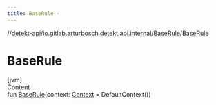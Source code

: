 ```yaml
---
title: BaseRule -
---
```

//[detekt-api](../../index.md)/[io.gitlab.arturbosch.detekt.api.internal](../index.md)/[BaseRule](index.md)/[BaseRule](-base-rule.md)



# BaseRule  
[jvm]  
Content  
fun [BaseRule](-base-rule.md)(context: [Context](../../io.gitlab.arturbosch.detekt.api/-context/index.md) = DefaultContext())  



